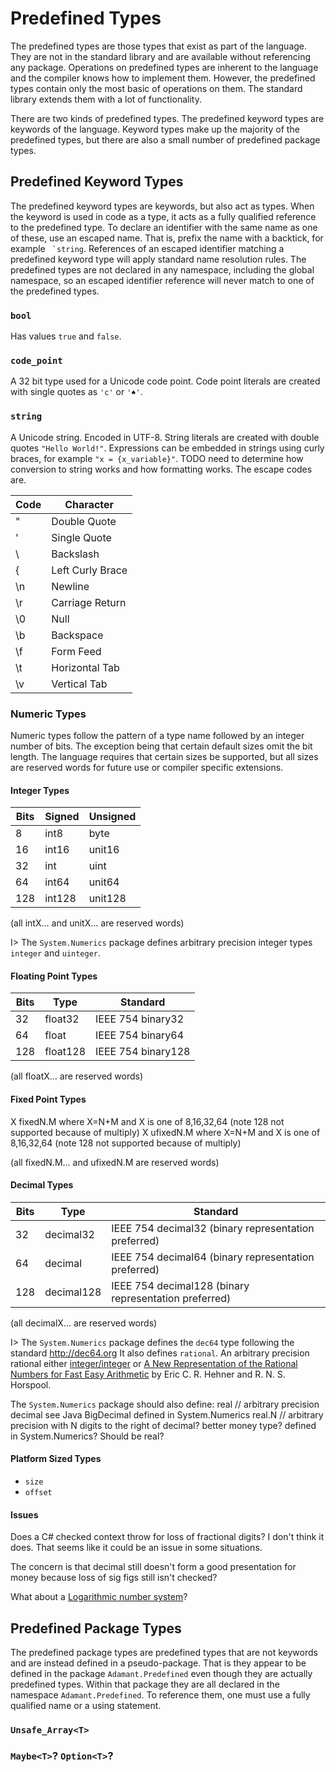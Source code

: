 # Predefined Types

The predefined types are those types that exist as part of the language.  They are not in the standard library and are available without referencing any package.  Operations on predefined types are inherent to the language and the compiler knows how to implement them.  However, the predefined types contain only the most basic of operations on them.  The standard library extends them with a lot of functionality.

There are two kinds of predefined types.  The predefined keyword types are keywords of the language.  Keyword types make up the majority of the predefined types, but there are also a small number of predefined package types.

## Predefined Keyword Types

The predefined keyword types are keywords, but also act as types.  When the keyword is used in code as a type, it acts as a fully qualified reference to the predefined type.  To declare an identifier with the same name as one of these, use an escaped name.  That is, prefix the name with a backtick, for example `` `string``.  References of an escaped identifier matching a predefined keyword type will apply standard name resolution rules.  The predefined types are not declared in any namespace, including the global namespace, so an escaped identifier reference will never match to one of the predefined types.

### `bool`

Has values `true` and `false`.

### `code_point`

A 32 bit type used for a Unicode code point.  Code point literals are created with single quotes as `'c'` or `'♠'`.

### `string`

A Unicode string.  Encoded in UTF-8.  String literals are created with double quotes `"Hello World!"`.  Expressions can be embedded in strings using curly braces, for example `"x = {x_variable}"`.  TODO need to determine how conversion to string works and how formatting works.  The escape codes are.

Code | Character
---- | ---------
\"   | Double Quote
\'   | Single Quote
\\   | Backslash
\{   | Left Curly Brace
\n   | Newline
\r   | Carriage Return
\0   | Null
\b   | Backspace
\f   | Form Feed
\t   | Horizontal Tab
\v   | Vertical Tab

### Numeric Types

Numeric types follow the pattern of a type name followed by an integer number of bits.  The exception being that certain default sizes omit the bit length.  The language requires that certain sizes be supported, but all sizes are reserved words for future use or compiler specific extensions.

#### Integer Types

Bits | Signed | Unsigned
---- | ------ | --------	
8	 | int8   | byte
16	 | int16  | unit16 
32	 | int    | uint
64	 | int64  | unit64
128	 | int128 | unit128

(all intX... and unitX... are reserved words)

I> The `System.Numerics` package defines arbitrary precision integer types `integer` and `uinteger`.

#### Floating Point Types

Bits | Type     | Standard
---- | -------- | ------------------
32	 | float32  | IEEE 754 binary32
64	 | float    | IEEE 754 binary64
128	 | float128 | IEEE 754 binary128

(all floatX... are reserved words)

#### Fixed Point Types
X	  fixedN.M where X=N+M and X is one of 8,16,32,64 (note 128 not supported because of multiply)
X	  ufixedN.M where X=N+M and X is one of 8,16,32,64 (note 128 not supported because of multiply)

(all fixedN.M... and ufixedN.M are reserved words)

#### Decimal Types

Bits | Type       | Standard
---- | ---------- | -------------------
32	 | decimal32  | IEEE 754 decimal32 (binary representation preferred) 
64	 | decimal    | IEEE 754 decimal64 (binary representation preferred) 
128	 | decimal128 | IEEE 754 decimal128 (binary representation preferred)

(all decimalX... are reserved words)

I> The `System.Numerics` package defines the `dec64` type following the standard http://dec64.org  It also defines `rational`. An arbitrary precision rational either [integer/integer](https://en.wikipedia.org/wiki/Rational_data_type#Representation) or [A New Representation of the Rational Numbers
for Fast Easy Arithmetic](http://www.cs.toronto.edu/~hehner/ratno.pdf) by Eric C. R. Hehner and R. N. S. Horspool.

The `System.Numerics` package should also define:
real // arbitrary precision decimal see Java BigDecimal defined in System.Numerics
real.N // arbitrary precision with N digits to the right of decimal? better money type? defined in System.Numerics? Should be real<N>?

#### Platform Sized Types

  * `size`
  * `offset`

#### Issues

Does a C# checked context throw for loss of fractional digits? I don't think it does.  That seems like it could be an issue in some situations.

The concern is that decimal still doesn't form a good presentation for money because loss of sig figs still isn't checked?

What about a [Logarithmic number system](https://en.wikipedia.org/wiki/Logarithmic_number_system)?

## Predefined Package Types

The predefined package types are predefined types that are not keywords and are instead defined in a pseudo-package.  That is they appear to be defined in the package `Adamant.Predefined` even though they are actually predefined types.  Within that package they are all declared in the namespace `Adamant.Predefined`.  To reference them, one must use a fully qualified name or a using statement.

### `Unsafe_Array<T>`

### `Maybe<T>`?  `Option<T>`?